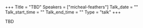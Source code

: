 +++
Title = "TBD"
Speakers = ["micheal-feathers"]
Talk_date = ""
Talk_start_time = ""
Talk_end_time = ""
Type = "talk"
+++

TBD